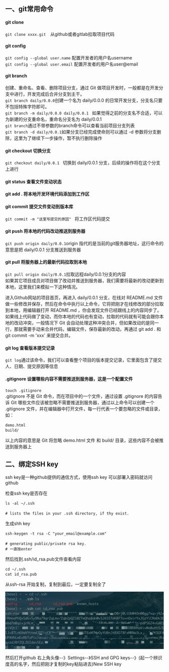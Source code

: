 ## 一、git常用命令
#### git clone
`git clone xxxx.git  `从github或者gitlab拉取项目代码
#### git config
`git config --global user.name` 配置开发者的用户名username<br/>
`git config --global user.email` 配置开发者的用户名user@email
#### git branch
创建、重命名、查看、删除项目分支，通过 Git 做项目开发时，一般都是在开发分支中进行，开发完成后合并分支到主干。<br>
`git branch daily/0.0.0`创建一个名为 daily/0.0.0 的日常开发分支，分支名只要不包括特殊字符即可。<br>
`git branch -m daily/0.0.0 daily/0.0.1 ` 如果觉得之前的分支名不合适，可以为新建的分支重命名，重命名分支名为 daily/0.0.1<br>
`git branch`通过不带参数的branch命令可以查看当前项目分支列表<br>
`git branch -d daily/0.0.1`如果分支已经完成使命则可以通过 -d 参数将分支删除，这里为了继续下一步操作，暂不执行删除操作
#### git checkout 切换分支
`git checkout daily/0.0.1 ` 切换到 daily/0.0.1 分支，后续的操作将在这个分支上进行
#### git status 查看文件变动状态
#### git add .  将本地开发环境代码添加到工作区
#### git commit 提交文件变动到版本库
`git commit -m "这里写提交的原因" ` 将工作区代码提交
#### git push 将本地的代码改动推送到服务器
`git push origin daily/0.0.1`origin 指代的是当前的git服务器地址，这行命令的意思是把 daily/0.0.1 分支推送到服务器
#### git pull 将服务器上的最新代码拉取到本地
`git pull origin daily/0.0.1`拉取远程daily/0.0.1分支的内容<br>
如果其它项目成员对项目做了改动并推送到服务器，我们需要将最新的改动更新到本地，这里我们来模拟一下这种情况。

进入Github网站的项目首页，再进入 daily/0.0.1 分支，在线对 README.md 文件做一些修改并保存，然后在命令中执行以上命令，它将把刚才在线修改的部分拉取到本地，用编辑器打开 README.md ，你会发现文件已经跟线上的内容同步了。 
如果线上代码做了变动，而你本地的代码也有变动，拉取的代码就有可能会跟你本地的改动冲突，一般情况下 Git 会自动处理这种冲突合并，但如果改动的是同一行，那就需要手动来合并代码，编辑文件，保存最新的改动，再通过 git add . 和 git commit -m 'xxx' 来提交合并。

#### git log 查看版本提交记录
`git log`通过该命令，我们可以查看整个项目的版本提交记录，它里面包含了提交人、日期、提交原因等信息

#### .gitignore 设置哪些内容不需要推送到服务器，这是一个配置文件
`touch .gitignore`<br>
.gitignore 不是 Git 命令，而在项目中的一个文件，通过设置 .gitignore 的内容告诉 Git 哪些文件应该被忽略不需要推送到服务器，通过以上命令可以创建一个 .gitignore 文件，并在编辑器中打开文件，每一行代表一个要忽略的文件或目录，如：<br>
```
demo.html
build/
```
以上内容的意思是 Git 将忽略 demo.html 文件 和 build/ 目录，这些内容不会被推送到服务器上



## 二、绑定SSH key
ssh key是一种github提供的通信方式，使用ssh key 可以部署入密码就访问github

检查ssh key是否存在
```
ls -al ~/.ssh

# lists the files in your .ssh directory, if thy exist.
```
生成shh key
```
ssh-keygen -t rsa -C "your_email@example.com"

# generating public/private rsa key.
# 一直按enter
```
然后找到.ssh/id_rsa.pub文件查看内容
```
cd ~/.ssh
cat id_rsa.pub
```
从ssh-rsa 开始复制，复制到最后，一定要复制全了

![ssh-rsa.png](docs/.vuepress/public/assets/img/ssh-rsa.png)

然后打开github 右上角头像--》Settings--》SSH and GPG keys--》(起一个辨识度高的名字，然后把刚才复制的key粘贴进去)New SSH key
